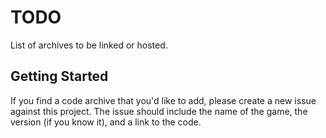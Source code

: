 # TODO
List of archives to be linked or hosted.

## Getting Started
If you find a code archive that you'd like to add, please create a new issue against this project.
The issue should include the name of the game, the version (if you know it), and a link to the code.
